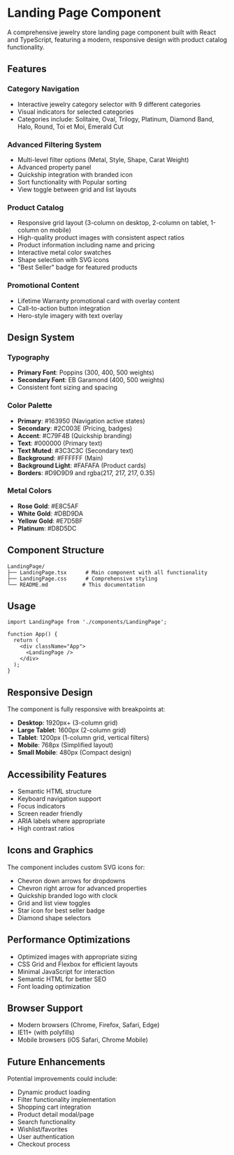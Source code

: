 # Landing Page Component

A comprehensive jewelry store landing page component built with React and TypeScript, featuring a modern, responsive design with product catalog functionality.

## Features

### Category Navigation
- Interactive jewelry category selector with 9 different categories
- Visual indicators for selected categories
- Categories include: Solitaire, Oval, Trilogy, Platinum, Diamond Band, Halo, Round, Toi et Moi, Emerald Cut

### Advanced Filtering System
- Multi-level filter options (Metal, Style, Shape, Carat Weight)
- Advanced property panel
- Quickship integration with branded icon
- Sort functionality with Popular sorting
- View toggle between grid and list layouts

### Product Catalog
- Responsive grid layout (3-column on desktop, 2-column on tablet, 1-column on mobile)
- High-quality product images with consistent aspect ratios
- Product information including name and pricing
- Interactive metal color swatches
- Shape selection with SVG icons
- "Best Seller" badge for featured products

### Promotional Content
- Lifetime Warranty promotional card with overlay content
- Call-to-action button integration
- Hero-style imagery with text overlay

## Design System

### Typography
- **Primary Font**: Poppins (300, 400, 500 weights)
- **Secondary Font**: EB Garamond (400, 500 weights)
- Consistent font sizing and spacing

### Color Palette
- **Primary**: #163950 (Navigation active states)
- **Secondary**: #2C003E (Pricing, badges)
- **Accent**: #C79F4B (Quickship branding)
- **Text**: #000000 (Primary text)
- **Text Muted**: #3C3C3C (Secondary text)
- **Background**: #FFFFFF (Main)
- **Background Light**: #FAFAFA (Product cards)
- **Borders**: #D9D9D9 and rgba(217, 217, 217, 0.35)

### Metal Colors
- **Rose Gold**: #E8C5AF
- **White Gold**: #DBD9DA
- **Yellow Gold**: #E7D5BF
- **Platinum**: #D8D5DC

## Component Structure

```
LandingPage/
├── LandingPage.tsx      # Main component with all functionality
├── LandingPage.css      # Comprehensive styling
└── README.md           # This documentation
```

## Usage

```tsx
import LandingPage from './components/LandingPage';

function App() {
  return (
    <div className="App">
      <LandingPage />
    </div>
  );
}
```

## Responsive Design

The component is fully responsive with breakpoints at:
- **Desktop**: 1920px+ (3-column grid)
- **Large Tablet**: 1600px (2-column grid)
- **Tablet**: 1200px (1-column grid, vertical filters)
- **Mobile**: 768px (Simplified layout)
- **Small Mobile**: 480px (Compact design)

## Accessibility Features

- Semantic HTML structure
- Keyboard navigation support
- Focus indicators
- Screen reader friendly
- ARIA labels where appropriate
- High contrast ratios

## Icons and Graphics

The component includes custom SVG icons for:
- Chevron down arrows for dropdowns
- Chevron right arrow for advanced properties
- Quickship branded logo with clock
- Grid and list view toggles
- Star icon for best seller badge
- Diamond shape selectors

## Performance Optimizations

- Optimized images with appropriate sizing
- CSS Grid and Flexbox for efficient layouts
- Minimal JavaScript for interaction
- Semantic HTML for better SEO
- Font loading optimization

## Browser Support

- Modern browsers (Chrome, Firefox, Safari, Edge)
- IE11+ (with polyfills)
- Mobile browsers (iOS Safari, Chrome Mobile)

## Future Enhancements

Potential improvements could include:
- Dynamic product loading
- Filter functionality implementation
- Shopping cart integration
- Product detail modal/page
- Search functionality
- Wishlist/favorites
- User authentication
- Checkout process
